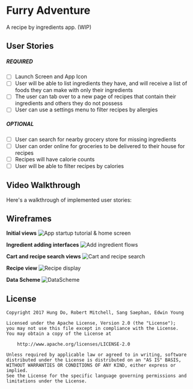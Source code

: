 # Furry Adventure

A recipe by ingredients app. (WIP)

## User Stories

##### REQUIRED

- [ ] Launch Screen and App Icon
- [ ] User will be able to list ingredients they have, and will receive a list  of foods they can make with only their ingredients
- [ ] The user can tab over to a new page of recipes that contain their ingredients and others they do not possess 
- [ ] User can use a settings menu to filter recipes by allergies

##### OPTIONAL

- [ ] User can search for nearby grocery store for missing ingredients
- [ ] User can order online for groceries to be delivered to their house for recipes
- [ ] Recipes will have calorie counts 
- [ ] User will be able to filter recipes by calories

## Video Walkthrough

Here's a walkthrough of implemented user stories:


## Wireframes

**Initial views**
![App startup tutorial & home screen](https://github.com/Sticky-Gerbil/furry-adventure/raw/master/Wireframes/initial-views.jpg)

**Ingredient adding interfaces**
![Add ingredient flows](https://github.com/Sticky-Gerbil/furry-adventure/raw/master/Wireframes/ingredient-views.jpg)

**Cart and recipe search views**
![Cart and recipe search](https://github.com/Sticky-Gerbil/furry-adventure/raw/master/Wireframes/cart-and-search.jpg)

**Recipe view**
![Recipe display](https://github.com/Sticky-Gerbil/furry-adventure/raw/master/Wireframes/recipe-view.jpg)

**Data Scheme**
![DataScheme](https://github.com/Sticky-Gerbil/furry-adventure/blob/master/DataScheme/image_uploaded_from_ios_480.png)



## License

    Copyright 2017 Hung Do, Robert Mitchell, Sang Saephan, Edwin Young

    Licensed under the Apache License, Version 2.0 (the "License");
    you may not use this file except in compliance with the License.
    You may obtain a copy of the License at

        http://www.apache.org/licenses/LICENSE-2.0

    Unless required by applicable law or agreed to in writing, software
    distributed under the License is distributed on an "AS IS" BASIS,
    WITHOUT WARRANTIES OR CONDITIONS OF ANY KIND, either express or implied.
    See the License for the specific language governing permissions and
    limitations under the License.
